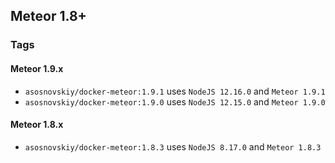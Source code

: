 ## Meteor 1.8+

### Tags

#### Meteor 1.9.x

- `asosnovskiy/docker-meteor:1.9.1` uses `NodeJS 12.16.0` and `Meteor 1.9.1`
- `asosnovskiy/docker-meteor:1.9.0` uses `NodeJS 12.15.0` and `Meteor 1.9.0`
  
#### Meteor 1.8.x

- `asosnovskiy/docker-meteor:1.8.3` uses `NodeJS 8.17.0` and `Meteor 1.8.3`

